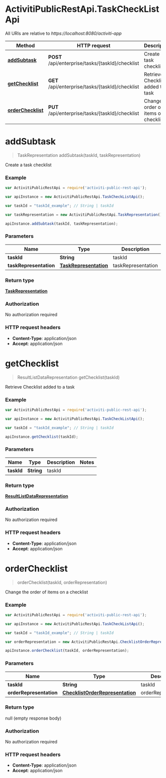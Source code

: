 # ActivitiPublicRestApi.TaskCheckListApi

All URIs are relative to *https://localhost:8080/activiti-app*

Method | HTTP request | Description
------------- | ------------- | -------------
[**addSubtask**](TaskCheckListApi.md#addSubtask) | **POST** /api/enterprise/tasks/{taskId}/checklist | Create a task checklist
[**getChecklist**](TaskCheckListApi.md#getChecklist) | **GET** /api/enterprise/tasks/{taskId}/checklist | Retrieve Checklist added to a task
[**orderChecklist**](TaskCheckListApi.md#orderChecklist) | **PUT** /api/enterprise/tasks/{taskId}/checklist | Change the order of items on a checklist


<a name="addSubtask"></a>
# **addSubtask**
> TaskRepresentation addSubtask(taskId, taskRepresentation)

Create a task checklist

### Example
```javascript
var ActivitiPublicRestApi = require('activiti-public-rest-api');

var apiInstance = new ActivitiPublicRestApi.TaskCheckListApi();

var taskId = "taskId_example"; // String | taskId

var taskRepresentation = new ActivitiPublicRestApi.TaskRepresentation(); // TaskRepresentation | taskRepresentation

apiInstance.addSubtask(taskId, taskRepresentation);
```

### Parameters

Name | Type | Description  | Notes
------------- | ------------- | ------------- | -------------
 **taskId** | **String**| taskId | 
 **taskRepresentation** | [**TaskRepresentation**](TaskRepresentation.md)| taskRepresentation | 

### Return type

[**TaskRepresentation**](TaskRepresentation.md)

### Authorization

No authorization required

### HTTP request headers

 - **Content-Type**: application/json
 - **Accept**: application/json

<a name="getChecklist"></a>
# **getChecklist**
> ResultListDataRepresentation getChecklist(taskId)

Retrieve Checklist added to a task

### Example
```javascript
var ActivitiPublicRestApi = require('activiti-public-rest-api');

var apiInstance = new ActivitiPublicRestApi.TaskCheckListApi();

var taskId = "taskId_example"; // String | taskId

apiInstance.getChecklist(taskId);
```

### Parameters

Name | Type | Description  | Notes
------------- | ------------- | ------------- | -------------
 **taskId** | **String**| taskId | 

### Return type

[**ResultListDataRepresentation**](ResultListDataRepresentation.md)

### Authorization

No authorization required

### HTTP request headers

 - **Content-Type**: application/json
 - **Accept**: application/json

<a name="orderChecklist"></a>
# **orderChecklist**
> orderChecklist(taskId, orderRepresentation)

Change the order of items on a checklist

### Example
```javascript
var ActivitiPublicRestApi = require('activiti-public-rest-api');

var apiInstance = new ActivitiPublicRestApi.TaskCheckListApi();

var taskId = "taskId_example"; // String | taskId

var orderRepresentation = new ActivitiPublicRestApi.ChecklistOrderRepresentation(); // ChecklistOrderRepresentation | orderRepresentation

apiInstance.orderChecklist(taskId, orderRepresentation);
```

### Parameters

Name | Type | Description  | Notes
------------- | ------------- | ------------- | -------------
 **taskId** | **String**| taskId | 
 **orderRepresentation** | [**ChecklistOrderRepresentation**](ChecklistOrderRepresentation.md)| orderRepresentation | 

### Return type

null (empty response body)

### Authorization

No authorization required

### HTTP request headers

 - **Content-Type**: application/json
 - **Accept**: application/json

